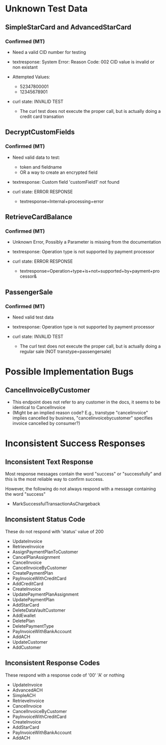 # Unknown Test Data

## SimpleStarCard and AdvancedStarCard
### Confirmed (MT)
- Need a valid CID number for testing
- textresponse: System Error: Reason Code: 002 CID value is invalid or non existant
- Attempted Values:
	- 52347800001
	- 12345678901

- curl state: INVALID TEST
	- The curl test does not execute the proper call, but is actually doing a credit card transation

## DecryptCustomFields
### Confirmed (MT)
- Need valid data to test:
	- token and fieldname
	- OR a way to create an encrypted field
- textresponse: Custom field 'customField1' not found

- curl state: ERROR RESPONSE
	- textresponse=Internal+processing+error


## RetrieveCardBalance
### Confirmed (MT)
- Unknown Error, Possibly a Parameter is missing from the documentation
- textresponse: Operation type is not supported by payment processor

- curl state: ERROR RESPONSE
	- textresponse=Operation+type+is+not+supported+by+payment+processor&

## PassengerSale
### Confirmed (MT)
- Need valid test data
- textresponse: Operation type is not supported by payment processor

- curl state: INVALID TEST
	- The curl test does not execute the proper call, but is actually doing a regular sale (NOT transtype=passengersale)


# Possible Implementation Bugs

## CancelInvoiceByCustomer 

- This endpoint does not refer to any customer in the docs, it seems to be identical to CancelInvoice
- (Might be an implied reason code? E.g., transtype "cancelinvoice" implies cancelled by business, "cancelinvoicebycustomer" specifies invoice cancelled by consumer?)

# Inconsistent Success Responses

## Inconsistent Text Response

Most response messages contain the word "success" or "successfully" and this is the most reliable way to confirm success.

However, the following do not always respond with a message containing the word "success"

- MarkSuccessfulTransactionAsChargeback

## Inconsistent Status Code

These do not respond with 'status' value of 200

- UpdateInvoice
- RetrieveInvoice
- AssignPaymentPlanToCustomer
- CancelPlanAssignment
- CancelInvoice
- CancelInvoiceByCustomer
- CreatePaymentPlan
- PayInvoiceWithCreditCard
- AddCreditCard
- CreateInvoice
- UpdatePaymentPlanAssignment
- UpdatePaymentPlan
- AddStarCard
- DeleteDataVaultCustomer
- AddEwallet
- DeletePlan
- DeletePaymentType
- PayInvoiceWithBankAccount
- AddACH
- UpdateCustomer
- AddCustomer


## Inconsistent Response Codes

These respond with a response code of '00' 'A' or nothing

- UpdateInvoice
- AdvancedACH
- SimpleACH
- RetrieveInvoice
- CancelInvoice
- CancelInvoiceByCustomer
- PayInvoiceWithCreditCard
- CreateInvoice
- AddStarCard
- PayInvoiceWithBankAccount
- AddACH

